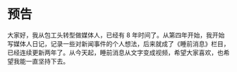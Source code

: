 # 预告 

大家好，我从包工头转型做媒体人，已经有 8 年时间了。从第四年开始，我开始写媒体人日记，记录一些对新闻事件的个人想法，后来就成了《睡前消息》栏目，已经连续更新两年了。从今天起，睡前消息从文字变成视频，希望大家喜欢，也希望我能一直坚持下去。
